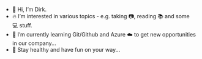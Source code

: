 - 👋 Hi, I’m Dirk.
- 🔥 I’m interested in various topics - e.g. taking 📷, reading 📚 and some 💻 stuff.
- 🏫 I’m currently learning Git/Github and Azure ☁️ to get new opportunities in our company...   
- 👀 Stay healthy and have fun on your way... 

<!---
DirkKon/DirkKon is a ✨ special ✨ repository because its `README.md` (this file) appears on your GitHub profile.
You can click the Preview link to take a look at your changes.
--->
